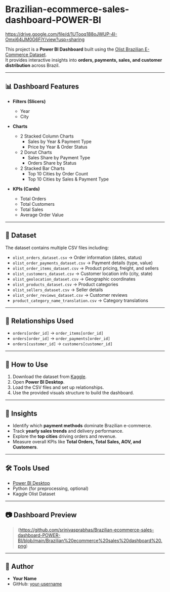 # Brazilian-ecommerce-sales-dashboard-POWER-BI

https://drive.google.com/file/d/1UTooq188oJWUP-4I-Omxi64iJM0G6FiY/view?usp=sharing

This project is a **Power BI Dashboard** built using the [Olist Brazilian E-Commerce Dataset](https://www.kaggle.com/datasets/olistbr/brazilian-ecommerce).  
It provides interactive insights into **orders, payments, sales, and customer distribution** across Brazil.

---

## 📊 Dashboard Features

- **Filters (Slicers)**
  - Year
  - City

- **Charts**
  - 2 Stacked Column Charts  
    - Sales by Year & Payment Type  
    - Price by Year & Order Status  
  - 2 Donut Charts  
    - Sales Share by Payment Type  
    - Orders Share by Status  
  - 2 Stacked Bar Charts  
    - Top 10 Cities by Order Count  
    - Top 10 Cities by Sales & Payment Type  

- **KPIs (Cards)**
  - Total Orders  
  - Total Customers  
  - Total Sales  
  - Average Order Value  

---

## 📂 Dataset

The dataset contains multiple CSV files including:

- `olist_orders_dataset.csv` → Order information (dates, status)  
- `olist_order_payments_dataset.csv` → Payment details (type, value)  
- `olist_order_items_dataset.csv` → Product pricing, freight, and sellers  
- `olist_customers_dataset.csv` → Customer location info (city, state)  
- `olist_geolocation_dataset.csv` → Geographic coordinates  
- `olist_products_dataset.csv` → Product categories  
- `olist_sellers_dataset.csv` → Seller details  
- `olist_order_reviews_dataset.csv` → Customer reviews  
- `product_category_name_translation.csv` → Category translations  

---

## 🔗 Relationships Used

- `orders[order_id]` → `order_items[order_id]`  
- `orders[order_id]` → `order_payments[order_id]`  
- `orders[customer_id]` → `customers[customer_id]`  

---

## 🚀 How to Use

1. Download the dataset from [Kaggle](https://www.kaggle.com/datasets/olistbr/brazilian-ecommerce).  
2. Open **Power BI Desktop**.  
3. Load the CSV files and set up relationships.  
4. Use the provided visuals structure to build the dashboard.  

---

## 📌 Insights

- Identify which **payment methods** dominate Brazilian e-commerce.  
- Track **yearly sales trends** and delivery performance.  
- Explore the **top cities** driving orders and revenue.  
- Measure overall KPIs like **Total Orders, Total Sales, AOV, and Customers**.  

---

## 🛠️ Tools Used

- [Power BI Desktop](https://powerbi.microsoft.com/)  
- Python (for preprocessing, optional)  
- Kaggle Olist Dataset  

---

## 📷 Dashboard Preview

>  (https://github.com/srinivasprabhas/Brazilian-ecommerce-sales-dashboard-POWER-BI/blob/main/Brazilian%20ecommerce%20sales%20dashboard%20.png)

---

## 👤 Author

- **Your Name**  
- GitHub: [your-username](https://github.com/srinivasprabhas)  
